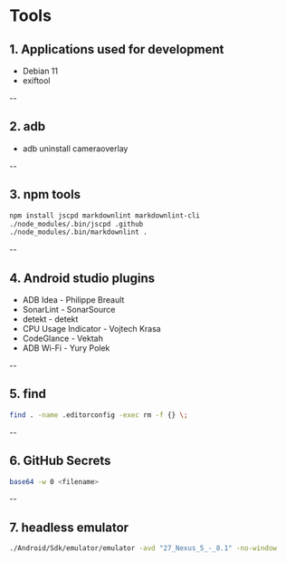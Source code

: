 # Tools

## 1. Applications used for development

* Debian 11
* exiftool

--

## 2. adb

* adb uninstall cameraoverlay

--

## 3. npm tools

```bash
npm install jscpd markdownlint markdownlint-cli
./node_modules/.bin/jscpd .github
./node_modules/.bin/markdownlint .
```

--

## 4. Android studio plugins

* ADB Idea - Philippe Breault
* SonarLint - SonarSource
* detekt - detekt
* CPU Usage Indicator - Vojtech Krasa
* CodeGlance - Vektah
* ADB Wi-Fi - Yury Polek

--

## 5. find

```bash
find . -name .editorconfig -exec rm -f {} \;
```

--

## 6. GitHub Secrets

```bash
base64 -w 0 <filename>
```

--

## 7. headless emulator

```bash
./Android/Sdk/emulator/emulator -avd "27_Nexus_5_-_8.1" -no-window
```
